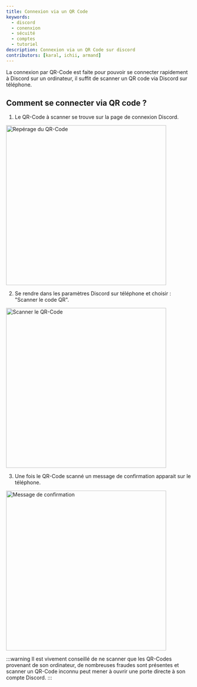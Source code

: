 ```yaml
---
title: Connexion via un QR Code
keywords:
  - discord
  - conenxion
  - sécuité
  - comptes
  - tutoriel
description: Connexion via un QR Code sur discord
contributors: [karal, ichii, armand]
---
```


La connexion par QR-Code est faite pour pouvoir se connecter rapidement à Discord sur un ordinateur, il suffit de scanner un QR code via Discord sur téléphone.

## Comment se connecter via QR code ?

1) Le QR-Code à scanner se trouve sur la page de connexion Discord.

<img alt="Repérage du QR-Code" src="https://i.discord.fr/qk6O.png" width="" height="435" />

2) Se rendre dans les paramètres Discord sur téléphone et choisir : "Scanner le code QR".

<img alt="Scanner le QR-Code" src="https://i.discord.fr/j7VN.png" width="" height="435" />

3) Une fois le QR-Code scanné un message de confirmation apparait sur le téléphone.

<img alt="Message de confirmation" src="https://i.discord.fr/gUHf.png" width="" height="435" />

:::warning
Il est vivement conseillé de ne scanner que les QR-Codes provenant de son ordinateur, de nombreuses fraudes sont présentes et scanner un QR-Code inconnu peut mener à ouvrir une porte directe à son compte Discord.
:::

